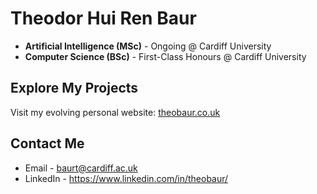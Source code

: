 # Theodor Hui Ren Baur

- **Artificial Intelligence (MSc)** - Ongoing @ Cardiff University 
- **Computer Science (BSc)** - First-Class Honours @ Cardiff University

## Explore My Projects 
Visit my evolving personal website: [theobaur.co.uk](https://theobaur.co.uk/)

## Contact Me
- Email - baurt@cardiff.ac.uk
- LinkedIn - https://www.linkedin.com/in/theobaur/

